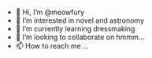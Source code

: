 - 👋 Hi, I’m @meowfury
- 👀 I’m interested in novel and astronomy 
- 🌱 I’m currently learning dressmaking
- 💞️ I’m looking to collaborate on hmmm...
- 📫 How to reach me ...

<!---
meowfury/meowfury is a ✨ special ✨ repository because its `README.md` (this file) appears on your GitHub profile.
You can click the Preview link to take a look at your changes.
--->
